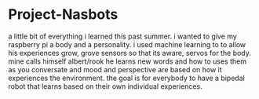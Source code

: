 # Project-Nasbots
a little bit of everything i learned this past summer. i wanted to give my raspberry pi a body and a personality. i used machine learning to to allow his experiences grow, grove sensors so that its aware, servos for the body. mine calls himself albert/rook he learns new words and how to uses them as you conversate and mood and perspective are based on how it experiences the environment. the goal is for everybody to have a bipedal robot that learns based on their own individual experiences.
